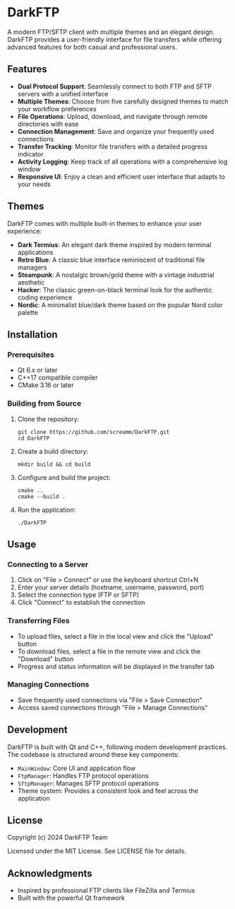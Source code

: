# DarkFTP

A modern FTP/SFTP client with multiple themes and an elegant design. DarkFTP provides a user-friendly interface for file transfers while offering advanced features for both casual and professional users.

## Features

- **Dual Protocol Support**: Seamlessly connect to both FTP and SFTP servers with a unified interface
- **Multiple Themes**: Choose from five carefully designed themes to match your workflow preferences
- **File Operations**: Upload, download, and navigate through remote directories with ease
- **Connection Management**: Save and organize your frequently used connections
- **Transfer Tracking**: Monitor file transfers with a detailed progress indicator
- **Activity Logging**: Keep track of all operations with a comprehensive log window
- **Responsive UI**: Enjoy a clean and efficient user interface that adapts to your needs

## Themes

DarkFTP comes with multiple built-in themes to enhance your user experience:

- **Dark Termius**: An elegant dark theme inspired by modern terminal applications
- **Retro Blue**: A classic blue interface reminiscent of traditional file managers
- **Steampunk**: A nostalgic brown/gold theme with a vintage industrial aesthetic
- **Hacker**: The classic green-on-black terminal look for the authentic coding experience
- **Nordic**: A minimalist blue/dark theme based on the popular Nord color palette

## Installation

### Prerequisites

- Qt 6.x or later
- C++17 compatible compiler
- CMake 3.16 or later

### Building from Source

1. Clone the repository:
   ```
   git clone https://github.com/screamm/DarkFTP.git
   cd DarkFTP
   ```

2. Create a build directory:
   ```
   mkdir build && cd build
   ```

3. Configure and build the project:
   ```
   cmake ..
   cmake --build .
   ```

4. Run the application:
   ```
   ./DarkFTP
   ```

## Usage

### Connecting to a Server

1. Click on "File > Connect" or use the keyboard shortcut Ctrl+N
2. Enter your server details (hostname, username, password, port)
3. Select the connection type (FTP or SFTP)
4. Click "Connect" to establish the connection

### Transferring Files

- To upload files, select a file in the local view and click the "Upload" button
- To download files, select a file in the remote view and click the "Download" button
- Progress and status information will be displayed in the transfer tab

### Managing Connections

- Save frequently used connections via "File > Save Connection"
- Access saved connections through "File > Manage Connections"

## Development

DarkFTP is built with Qt and C++, following modern development practices. The codebase is structured around these key components:

- `MainWindow`: Core UI and application flow
- `FtpManager`: Handles FTP protocol operations
- `SftpManager`: Manages SFTP protocol operations
- Theme system: Provides a consistent look and feel across the application

## License

Copyright (c) 2024 DarkFTP Team

Licensed under the MIT License. See LICENSE file for details.

## Acknowledgments

- Inspired by professional FTP clients like FileZilla and Termius
- Built with the powerful Qt framework 
